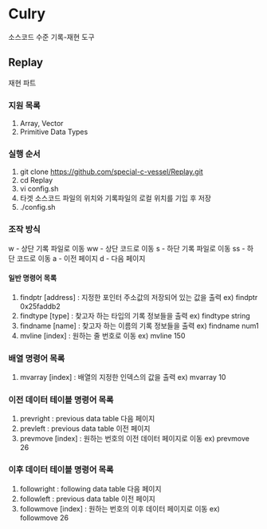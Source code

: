 # Culry
소스코드 수준 기록-재현 도구

## Replay
재현 파트

### 지원 목록
1. Array, Vector
2. Primitive Data Types

### 실행 순서

1. git clone https://github.com/special-c-vessel/Replay.git
2. cd Replay
3. vi config.sh
4. 타겟 소스코드 파일의 위치와 기록파일의 로컬 위치를 기입 후 저장
5. ./config.sh

### 조작 방식

w - 상단 기록 파일로 이동
ww - 상단 코드로 이동
s - 하단 기록 파일로 이동
ss - 하단 코드로 이동
a - 이전 페이지
d - 다음 페이지

#### 일반 명령어 목록

1. findptr [address] : 지정한 포인터 주소값의 저장되어 있는 값을 출력 ex) findptr 0x25faddb2
2. findtype [type] : 찾고자 하는 타입의 기록 정보들을 출력 ex) findtype string
3. findname [name] : 찾고자 하는 이름의 기록 정보들을 출력 ex) findname num1
4. mvline [index] : 원하는 줄 번호로 이동 ex) mvline 150

### 배열 명령어 목록
1. mvarray [index] : 배열의 지정한 인덱스의 값을 출력 ex) mvarray 10

### 이전 데이터 테이블 명령어 목록
1. prevright : previous data table 다음 페이지
2. prevleft : previous data table 이전 페이지
3. prevmove [index] : 원하는 번호의 이전 데이터 페이지로 이동 ex) prevmove 26

### 이후 데이터 테이블 명령어 목록
1. followright : following data table 다음 페이지
2. followleft : previous data table 이전 페이지
3. followmove [index] : 원하는 번호의 이후 데이터 페이지로 이동 ex) followmove 26




